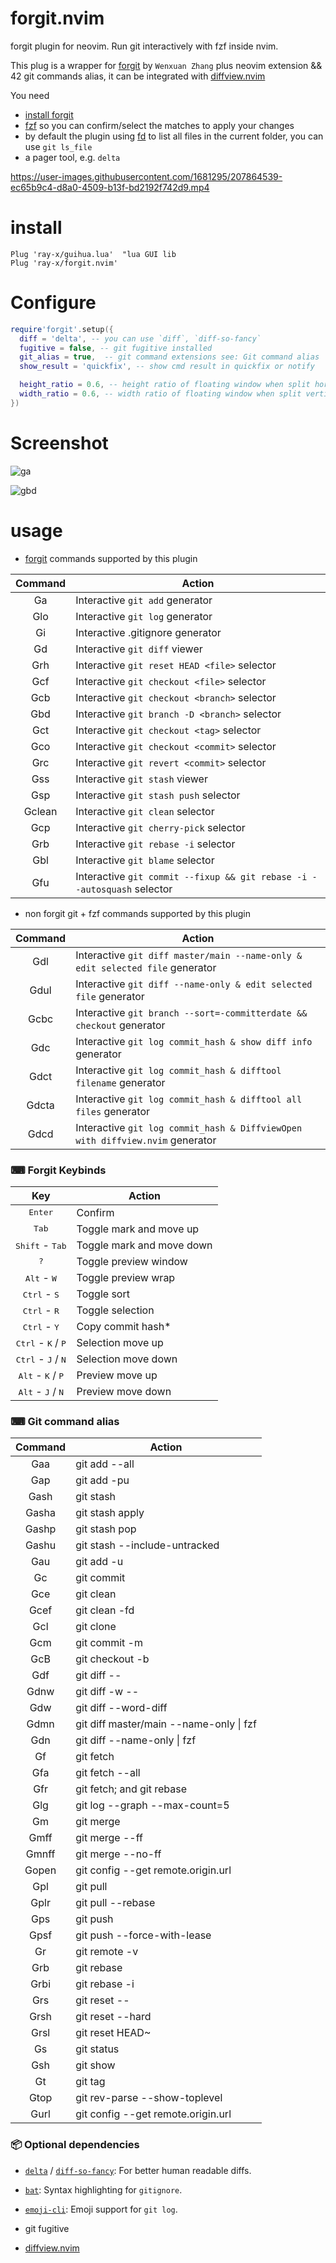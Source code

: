 # forgit.nvim

forgit plugin for neovim. Run git interactively with fzf inside nvim.

This plug is a wrapper for [forgit](https://github.com/wfxr/forgit) by `Wenxuan Zhang` plus neovim extension && 42 git commands alias, it can be integrated with [diffview.nvim](https://github.com/sindrets/diffview.nvim)

You need

- [install forgit](https://github.com/wfxr/forgit)
- [fzf](https://github.com/junegunn/fzf) so you can confirm/select the matches to apply your changes
- by default the plugin using [fd](https://github.com/sharkdp/fd) to list all files in the current folder, you can use
  `git ls_file`
- a pager tool, e.g. `delta`

https://user-images.githubusercontent.com/1681295/207864539-ec65b9c4-d8a0-4509-b13f-bd2192f742d9.mp4

# install

```
Plug 'ray-x/guihua.lua'  "lua GUI lib
Plug 'ray-x/forgit.nvim'
```

# Configure

```lua
require'forgit'.setup({
  diff = 'delta', -- you can use `diff`, `diff-so-fancy`
  fugitive = false, -- git fugitive installed
  git_alias = true,  -- git command extensions see: Git command alias
  show_result = 'quickfix', -- show cmd result in quickfix or notify

  height_ratio = 0.6, -- height ratio of floating window when split horizontally
  width_ratio = 0.6, -- width ratio of floating window when split vertically
})
```

# Screenshot

![ga](https://user-images.githubusercontent.com/1681295/207861513-4a22c804-0e4c-46f5-92a1-f1d0c8d5e02a.jpg)

![gbd](https://user-images.githubusercontent.com/1681295/207861692-8c756b00-6e29-4e41-8fd4-dbf8b604fb7a.jpg)


# usage

- [forgit](https://github.com/wfxr/forgit) commands supported by this plugin

| Command               | Action                    |
| :-------------------: | ------------------------- |
|Ga      | Interactive `git add` generator |
|Glo     | Interactive `git log` generator |
|Gi      | Interactive .gitignore generator |
|Gd      | Interactive `git diff` viewer |
|Grh     | Interactive `git reset HEAD <file>` selector |
|Gcf     | Interactive `git checkout <file>` selector |
|Gcb     | Interactive `git checkout <branch>` selector |
|Gbd     | Interactive `git branch -D <branch>` selector |
|Gct     | Interactive `git checkout <tag>` selector |
|Gco     | Interactive `git checkout <commit>` selector |
|Grc     | Interactive `git revert <commit>` selector |
|Gss     | Interactive `git stash` viewer |
|Gsp     | Interactive `git stash push` selector |
|Gclean  | Interactive `git clean` selector |
|Gcp     | Interactive `git cherry-pick` selector |
|Grb     | Interactive `git rebase -i` selector |
|Gbl     | Interactive `git blame` selector |
|Gfu     | Interactive `git commit --fixup && git rebase -i --autosquash` selector |

- non forgit git + fzf commands supported by this plugin

| Command               | Action                    |
| :-------------------: | ------------------------- |
|Gdl     | Interactive `git diff master/main --name-only & edit selected file` generator |
|Gdul    | Interactive `git diff --name-only & edit selected file` generator |
|Gcbc    | Interactive `git branch --sort=-committerdate && checkout` generator |
|Gdc     | Interactive `git log commit_hash & show diff info` generator |
|Gdct    | Interactive `git log commit_hash & difftool filename` generator |
|Gdcta    | Interactive `git log commit_hash & difftool all files` generator |
|Gdcd    | Interactive `git log commit_hash & DiffviewOpen with diffview.nvim` generator |

### ⌨  Forgit Keybinds

| Key                                           | Action                    |
| :-------------------------------------------: | ------------------------- |
| <kbd>Enter</kbd>                              | Confirm                   |
| <kbd>Tab</kbd>                                | Toggle mark and move up   |
| <kbd>Shift</kbd> - <kbd>Tab</kbd>             | Toggle mark and move down |
| <kbd>?</kbd>                                  | Toggle preview window     |
| <kbd>Alt</kbd> - <kbd>W</kbd>                 | Toggle preview wrap       |
| <kbd>Ctrl</kbd> - <kbd>S</kbd>                | Toggle sort               |
| <kbd>Ctrl</kbd> - <kbd>R</kbd>                | Toggle selection          |
| <kbd>Ctrl</kbd> - <kbd>Y</kbd>                | Copy commit hash*         |
| <kbd>Ctrl</kbd> - <kbd>K</kbd> / <kbd>P</kbd> | Selection move up         |
| <kbd>Ctrl</kbd> - <kbd>J</kbd> / <kbd>N</kbd> | Selection move down       |
| <kbd>Alt</kbd> - <kbd>K</kbd> / <kbd>P</kbd>  | Preview move up           |
| <kbd>Alt</kbd> - <kbd>J</kbd> / <kbd>N</kbd>  | Preview move down         |


### ⌨  Git command alias


| Command               | Action                    |
| :-------------------: | ------------------------- |
|Gaa| git add --all|
|Gap| git  add -pu |
|Gash| git  stash |
|Gasha| git  stash apply |
|Gashp| git  stash pop |
|Gashu| git  stash --include-untracked |
|Gau| git  add -u |
|Gc| git  commit |
|Gce| git  clean |
|Gcef| git  clean -fd |
|Gcl| git  clone |
|Gcm| git  commit -m |
|GcB| git checkout -b <branch> |
|Gdf| git  diff -- |
|Gdnw| git  diff -w -- |
|Gdw| git  diff --word-diff |
|Gdmn| git  diff master/main --name-only \| fzf |
|Gdn| git  diff --name-only \| fzf |
|Gf| git  fetch |
|Gfa| git  fetch --all |
|Gfr| git  fetch; and git rebase |
|Glg| git  log --graph --max-count=5 |
|Gm| git  merge |
|Gmff| git  merge --ff |
|Gmnff| git  merge --no-ff |
|Gopen| git  config --get remote.origin.url | xargs open |
|Gpl| git  pull |
|Gplr| git  pull --rebase |
|Gps| git  push |
|Gpsf| git  push --force-with-lease |
|Gr| git  remote -v |
|Grb| git  rebase |
|Grbi| git  rebase -i |
|Grs| git  reset -- |
|Grsh| git  reset --hard |
|Grsl| git  reset HEAD~ |
|Gs| git  status |
|Gsh| git  show |
|Gt| git  tag |
|Gtop| git  rev-parse --show-toplevel |
|Gurl| git  config --get remote.origin.url |

### 📦 Optional dependencies

- [`delta`](https://github.com/dandavison/delta) / [`diff-so-fancy`](https://github.com/so-fancy/diff-so-fancy): For better human readable diffs.

- [`bat`](https://github.com/sharkdp/bat.git): Syntax highlighting for `gitignore`.

- [`emoji-cli`](https://github.com/wfxr/emoji-cli): Emoji support for `git log`.

- git fugitive

- [diffview.nvim](https://github.com/sindrets/diffview.nvim)

